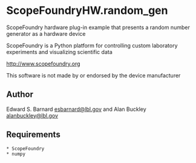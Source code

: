 ScopeFoundryHW.random_gen
===========================

ScopeFoundry hardware plug-in example that presents a random number
generator as a hardware device

ScopeFoundry is a Python platform for controlling custom laboratory 
experiments and visualizing scientific data

<http://www.scopefoundry.org>

This software is not made by or endorsed by the device manufacturer


Author
----------

Edward S. Barnard <esbarnard@lbl.gov> and Alan Buckley <alanbuckley@lbl.gov>


Requirements
------------

	* ScopeFoundry
	* numpy